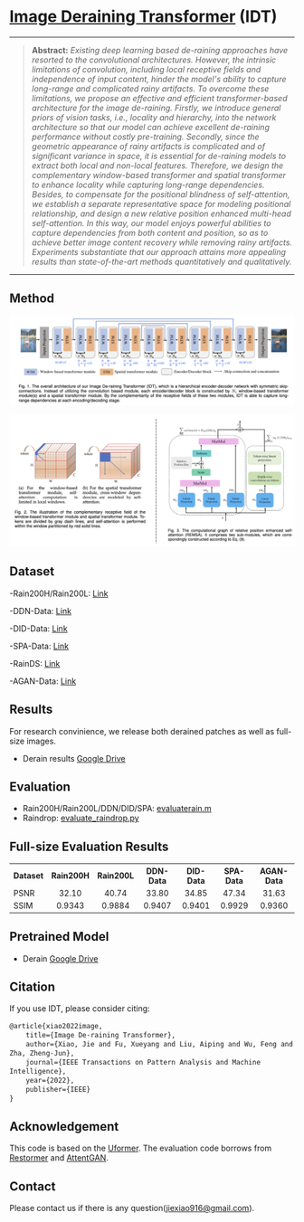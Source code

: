 # [Image Deraining Transformer](https://ieeexplore.ieee.org/document/9798773) (IDT)
<hr />

> **Abstract:** *Existing deep learning based de-raining approaches have resorted to the convolutional architectures. However, the intrinsic limitations of convolution, including local receptive fields and independence of input content, hinder the model's ability to capture long-range and complicated rainy artifacts. To overcome these limitations, we propose an effective and efficient transformer-based architecture for the image de-raining. Firstly, we introduce general priors of vision tasks, i.e., locality and hierarchy, into the network architecture so that our model can achieve excellent de-raining performance without costly pre-training. Secondly, since the geometric appearance of rainy artifacts is complicated and of significant variance in space, it is essential for de-raining models to extract both local and non-local features. Therefore, we design the complementary window-based transformer and spatial transformer to enhance locality while capturing long-range dependencies. Besides, to compensate for the positional blindness of self-attention, we establish a separate representative space for modeling positional relationship, and design a new relative position enhanced multi-head self-attention. In this way, our model enjoys powerful abilities to capture dependencies from both content and position, so as to achieve better image content recovery while removing rainy artifacts. Experiments substantiate that our approach attains more appealing results than state-of-the-art methods quantitatively and qualitatively.* 
<hr />

## Method

![IDT](fig/architecture.png)

![Details](fig/details.png)

## Dataset

-Rain200H/Rain200L: [Link](https://www.icst.pku.edu.cn/struct/Projects/joint_rain_removal.html)

-DDN-Data: [Link](https://xueyangfu.github.io/projects/cvpr2017.html)

-DID-Data: [Link](https://github.com/hezhangsprinter/DID-MDN)

-SPA-Data: [Link](https://github.com/stevewongv/SPANet)

-RainDS: [Link](https://github.com/Songforrr/RainDS_CCN)

-AGAN-Data: [Link](https://github.com/rui1996/DeRaindrop)

## Results
For research convinience, we release both derained patches as well as full-size images.
- Derain results [Google Drive](https://drive.google.com/drive/folders/17GkFCALmG50RNrc0p4Cl92rAwlVagtWs?usp=sharing)

## Evaluation

- Rain200H/Rain200L/DDN/DID/SPA: <a href="evaluaterain.m">evaluaterain.m</a>
- Raindrop: <a href="evaluate_raindrop.py">evaluate_raindrop.py</a>

## Full-size Evaluation Results
<table>
  <tr>
    <th align="left">Dataset</th>
    <th align="center">Rain200H</th>
    <th align="center">Rain200L</th>
    <th align="center">DDN-Data</th>
    <th align="center">DID-Data</th>
    <th align="center">SPA-Data</th>
    <th align="center">AGAN-Data</th>
  </tr>
  <tr>
    <td align="left">PSNR</td>
    <td align="center">32.10</td>
    <td align="center">40.74</td>
    <td align="center">33.80</td>
    <td align="center">34.85</td>
    <td align="center">47.34</td>
    <td align="center">31.63</td>
  </tr>
  <tr>
    <td align="left">SSIM</td>
    <td align="center">0.9343</td>
    <td align="center">0.9884</td>
    <td align="center">0.9407</td>
    <td align="center">0.9401</td>
    <td align="center">0.9929</td>
    <td align="center">0.9360</td>
  </tr>
</table>

## Pretrained Model
- Derain [Google Drive](https://drive.google.com/drive/folders/1PrEwOyFPciWKHC_UFe5ZE7x9JqfUkUMP?usp=sharing)

## Citation
If you use IDT, please consider citing:

    @article{xiao2022image,
        title={Image De-raining Transformer},
        author={Xiao, Jie and Fu, Xueyang and Liu, Aiping and Wu, Feng and Zha, Zheng-Jun},
        journal={IEEE Transactions on Pattern Analysis and Machine Intelligence},
        year={2022},
        publisher={IEEE}
    }

## Acknowledgement
This code is based on the [Uformer](https://github.com/ZhendongWang6/Uformer). The evaluation code borrows from [Restormer](https://github.com/swz30/Restormer) and [AttentGAN](https://github.com/rui1996/DeRaindrop).

## Contact
Please contact us if there is any question(jiexiao916@gmail.com).

